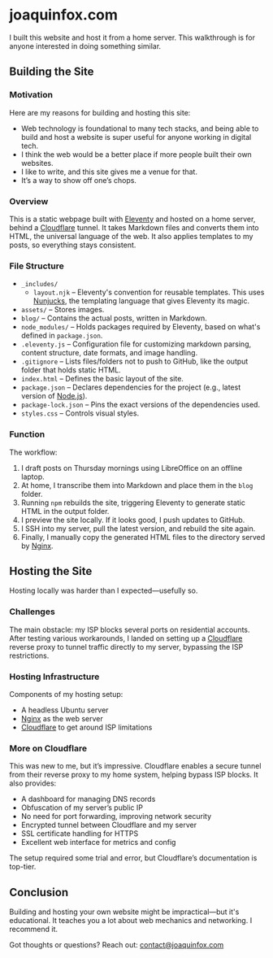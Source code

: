 # joaquinfox.com

I built this website and host it from a home server. This walkthrough is for anyone interested in doing something similar.

## Building the Site

### Motivation

Here are my reasons for building and hosting this site:

- Web technology is foundational to many tech stacks, and being able to build and host a website is super useful for anyone working in digital tech.
- I think the web would be a better place if more people built their own websites.
- I like to write, and this site gives me a venue for that.
- It’s a way to show off one’s chops.

### Overview

This is a static webpage built with [Eleventy](https://www.11ty.dev/) and hosted on a home server, behind a [Cloudflare](https://www.cloudflare.com/) tunnel. It takes Markdown files and converts them into HTML, the universal language of the web. It also applies templates to my posts, so everything stays consistent.

### File Structure

- `_includes/`
  - `layout.njk` – Eleventy's convention for reusable templates. This uses [Nunjucks](https://mozilla.github.io/nunjucks/), the templating language that gives Eleventy its magic.
- `assets/` – Stores images.
- `blog/` – Contains the actual posts, written in Markdown.
- `node_modules/` – Holds packages required by Eleventy, based on what's defined in `package.json`.
- `.eleventy.js` – Configuration file for customizing markdown parsing, content structure, date formats, and image handling.
- `.gitignore` – Lists files/folders not to push to GitHub, like the output folder that holds static HTML.
- `index.html` – Defines the basic layout of the site.
- `package.json` – Declares dependencies for the project (e.g., latest version of [Node.js](https://nodejs.org/)).
- `package-lock.json` – Pins the exact versions of the dependencies used.
- `styles.css` – Controls visual styles.

### Function

The workflow:

1. I draft posts on Thursday mornings using LibreOffice on an offline laptop.
2. At home, I transcribe them into Markdown and place them in the `blog` folder.
3. Running `npm` rebuilds the site, triggering Eleventy to generate static HTML in the output folder.
4. I preview the site locally. If it looks good, I push updates to GitHub.
5. I SSH into my server, pull the latest version, and rebuild the site again.
6. Finally, I manually copy the generated HTML files to the directory served by [Nginx](https://nginx.org/).

## Hosting the Site

Hosting locally was harder than I expected—usefully so.

### Challenges

The main obstacle: my ISP blocks several ports on residential accounts. After testing various workarounds, I landed on setting up a [Cloudflare](https://www.cloudflare.com/) reverse proxy to tunnel traffic directly to my server, bypassing the ISP restrictions.

### Hosting Infrastructure

Components of my hosting setup:

- A headless Ubuntu server
- [Nginx](https://nginx.org/) as the web server
- [Cloudflare](https://www.cloudflare.com/) to get around ISP limitations

### More on Cloudflare

This was new to me, but it’s impressive. Cloudflare enables a secure tunnel from their reverse proxy to my home system, helping bypass ISP blocks. It also provides:

- A dashboard for managing DNS records
- Obfuscation of my server’s public IP
- No need for port forwarding, improving network security
- Encrypted tunnel between Cloudflare and my server
- SSL certificate handling for HTTPS
- Excellent web interface for metrics and config

The setup required some trial and error, but Cloudflare’s documentation is top-tier.

## Conclusion

Building and hosting your own website might be impractical—but it's educational. It teaches you a lot about web mechanics and networking. I recommend it.

Got thoughts or questions? Reach out: [contact@joaquinfox.com](mailto:contact@joaquinfox.com)
